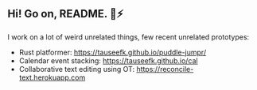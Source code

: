 ## Hi! Go on, README.  🦀⚡️

I work on a lot of weird unrelated things, few recent unrelated prototypes:
- Rust platformer: https://tauseefk.github.io/puddle-jumpr/
- Calendar event stacking: https://tauseefk.github.io/cal
- Collaborative text editing using OT: https://reconcile-text.herokuapp.com
